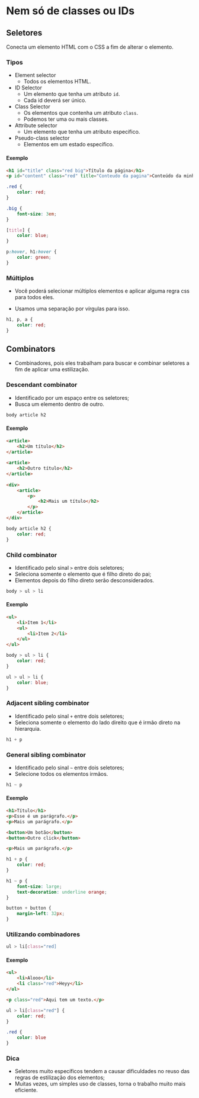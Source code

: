 # Nem só de classes ou IDs

## Seletores

Conecta um elemento HTML com o CSS a fim de alterar o elemento.

### Tipos

* Element selector
  - Todos os elementos HTML.
* ID Selector
  - Um elemento que tenha um atributo `id`.
  - Cada id deverá ser único.
* Class Selector
  - Os elementos que contenha um atributo `class`.
  - Podemos ter uma ou mais classes.
* Attribute selector
  - Um elemento que tenha um atributo específico.
* Pseudo-class selector
  - Elementos em um estado específico.

#### Exemplo

```html
<h1 id="title" class="red big">Título da página</h1>
<p id="content" class="red" title="Conteudo da pagina">Conteúdo da minha página</p>
```
```css
.red {
    color: red;
}

.big {
    font-size: 3em;
}

[title] {
    color: blue;
}

p:hover, h1:hover {
    color: green;
}
```

### Múltiplos

- Você poderá selecionar múltiplos elementos e aplicar alguma regra css para todos eles.

- Usamos uma separação por vírgulas para isso.

```css
h1, p, a {
    color: red;
}
```

## Combinators

- Combinadores, pois eles trabalham para buscar e combinar seletores a fim de aplicar uma estilização.

### Descendant combinator

* Identificado por um espaço entre os seletores;
* Busca um elemento dentro de outro.

```css
body article h2
```

#### Exemplo

```html
<article>
    <h2>Um título</h2>
</article>
    
<article>
    <h2>Outro título</h2>
</article>
    
<div>
    <article>
        <p>
            <h2>Mais um título</h2>
        </p>
    </article>
</div>
```
```css
body article h2 {
    color: red;
}
```

### Child combinator

* Identificado pelo sinal ` > ` entre dois seletores;
* Seleciona somente o elemento que é filho direto do pai;
* Elementos depois do filho direto serão desconsiderados.

```css
body > ul > li
```

#### Exemplo
```html
<ul>
    <li>Item 1</li>
    <ul>
        <li>Item 2</li>
    </ul>
</ul>
```
```css
body > ul > li {
    color: red;
}

ul > ul > li {
    color: blue;
}
```

### Adjacent sibling combinator

* Identificado pelo sinal ` + ` entre dois seletores;
* Seleciona somente o elemento do lado direito que é irmão direto na hierarquia.

```css
h1 + p
```

### General sibling combinator

* Identificado pelo sinal ` ~ ` entre dois seletores;
* Selecione todos os elementos irmãos.

```css
h1 ~ p
```

#### Exemplo
```html
<h1>Título</h1>
<p>Esse é um parágrafo.</p>
<p>Mais um parágrafo.</p>

<button>Um botão</button>
<button>Outro click</button>

<p>Mais um parágrafo.</p>
```
```css
h1 + p {
    color: red;
}

h1 ~ p {
    font-size: large;
    text-decoration: underline orange;
}

button + button {
    margin-left: 32px;
}
```

### Utilizando combinadores

```css
ul > li[class="red]
```
#### Exemplo
```html
<ul>
    <li>Alooo</li>
    <li class="red">Heyy</li>
</ul>

<p class="red">Aqui tem um texto.</p>
```
```css
ul > li[class="red"] {
    color: red;
}

.red {
    color: blue
}
```

### Dica

* Seletores muito específicos tendem a causar dificuldades no reuso das regras de estilização dos elementos;
* Muitas vezes, um simples uso de classes, torna o trabalho muito mais eficiente.